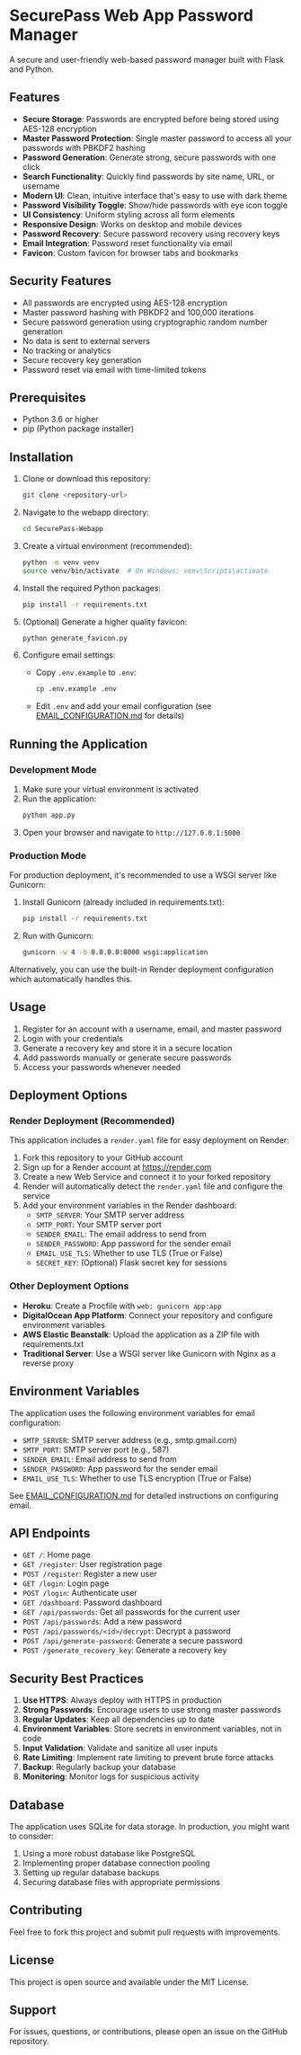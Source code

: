 # SecurePass Web App Password Manager

A secure and user-friendly web-based password manager built with Flask and Python.

## Features

- **Secure Storage**: Passwords are encrypted before being stored using AES-128 encryption
- **Master Password Protection**: Single master password to access all your passwords with PBKDF2 hashing
- **Password Generation**: Generate strong, secure passwords with one click
- **Search Functionality**: Quickly find passwords by site name, URL, or username
- **Modern UI**: Clean, intuitive interface that's easy to use with dark theme
- **Password Visibility Toggle**: Show/hide passwords with eye icon toggle
- **UI Consistency**: Uniform styling across all form elements
- **Responsive Design**: Works on desktop and mobile devices
- **Password Recovery**: Secure password recovery using recovery keys
- **Email Integration**: Password reset functionality via email
- **Favicon**: Custom favicon for browser tabs and bookmarks

## Security Features

- All passwords are encrypted using AES-128 encryption
- Master password hashing with PBKDF2 and 100,000 iterations
- Secure password generation using cryptographic random number generation
- No data is sent to external servers
- No tracking or analytics
- Secure recovery key generation
- Password reset via email with time-limited tokens

## Prerequisites

- Python 3.6 or higher
- pip (Python package installer)

## Installation

1. Clone or download this repository:
   ```bash
   git clone <repository-url>
   ```

2. Navigate to the webapp directory:
   ```bash
   cd SecurePass-Webapp
   ```

3. Create a virtual environment (recommended):
   ```bash
   python -m venv venv
   source venv/bin/activate  # On Windows: venv\Scripts\activate
   ```

4. Install the required Python packages:
   ```bash
   pip install -r requirements.txt
   ```

5. (Optional) Generate a higher quality favicon:
   ```bash
   python generate_favicon.py
   ```

6. Configure email settings:
   - Copy `.env.example` to `.env`:
     ```bash
     cp .env.example .env
     ```
   - Edit `.env` and add your email configuration (see [EMAIL_CONFIGURATION.md](EMAIL_CONFIGURATION.md) for details)

## Running the Application

### Development Mode

1. Make sure your virtual environment is activated
2. Run the application:
   ```bash
   python app.py
   ```
3. Open your browser and navigate to `http://127.0.0.1:5000`

### Production Mode

For production deployment, it's recommended to use a WSGI server like Gunicorn:

1. Install Gunicorn (already included in requirements.txt):
   ```bash
   pip install -r requirements.txt
   ```

2. Run with Gunicorn:
   ```bash
   gunicorn -w 4 -b 0.0.0.0:8000 wsgi:application
   ```

Alternatively, you can use the built-in Render deployment configuration which automatically handles this.

## Usage

1. Register for an account with a username, email, and master password
2. Login with your credentials
3. Generate a recovery key and store it in a secure location
4. Add passwords manually or generate secure passwords
5. Access your passwords whenever needed

## Deployment Options

### Render Deployment (Recommended)

This application includes a `render.yaml` file for easy deployment on Render:

1. Fork this repository to your GitHub account
2. Sign up for a Render account at https://render.com
3. Create a new Web Service and connect it to your forked repository
4. Render will automatically detect the `render.yaml` file and configure the service
5. Add your environment variables in the Render dashboard:
   - `SMTP_SERVER`: Your SMTP server address
   - `SMTP_PORT`: Your SMTP server port
   - `SENDER_EMAIL`: The email address to send from
   - `SENDER_PASSWORD`: App password for the sender email
   - `EMAIL_USE_TLS`: Whether to use TLS (True or False)
   - `SECRET_KEY`: (Optional) Flask secret key for sessions

### Other Deployment Options

- **Heroku**: Create a Procfile with `web: gunicorn app:app`
- **DigitalOcean App Platform**: Connect your repository and configure environment variables
- **AWS Elastic Beanstalk**: Upload the application as a ZIP file with requirements.txt
- **Traditional Server**: Use a WSGI server like Gunicorn with Nginx as a reverse proxy

## Environment Variables

The application uses the following environment variables for email configuration:

- `SMTP_SERVER`: SMTP server address (e.g., smtp.gmail.com)
- `SMTP_PORT`: SMTP server port (e.g., 587)
- `SENDER_EMAIL`: Email address to send from
- `SENDER_PASSWORD`: App password for the sender email
- `EMAIL_USE_TLS`: Whether to use TLS encryption (True or False)

See [EMAIL_CONFIGURATION.md](EMAIL_CONFIGURATION.md) for detailed instructions on configuring email.

## API Endpoints

- `GET /`: Home page
- `GET /register`: User registration page
- `POST /register`: Register a new user
- `GET /login`: Login page
- `POST /login`: Authenticate user
- `GET /dashboard`: Password dashboard
- `GET /api/passwords`: Get all passwords for the current user
- `POST /api/passwords`: Add a new password
- `POST /api/passwords/<id>/decrypt`: Decrypt a password
- `POST /api/generate-password`: Generate a secure password
- `POST /generate_recovery_key`: Generate a recovery key

## Security Best Practices

1. **Use HTTPS**: Always deploy with HTTPS in production
2. **Strong Passwords**: Encourage users to use strong master passwords
3. **Regular Updates**: Keep all dependencies up to date
4. **Environment Variables**: Store secrets in environment variables, not in code
5. **Input Validation**: Validate and sanitize all user inputs
6. **Rate Limiting**: Implement rate limiting to prevent brute force attacks
7. **Backup**: Regularly backup your database
8. **Monitoring**: Monitor logs for suspicious activity

## Database

The application uses SQLite for data storage. In production, you might want to consider:

1. Using a more robust database like PostgreSQL
2. Implementing proper database connection pooling
3. Setting up regular database backups
4. Securing database files with appropriate permissions

## Contributing

Feel free to fork this project and submit pull requests with improvements.

## License

This project is open source and available under the MIT License.

## Support

For issues, questions, or contributions, please open an issue on the GitHub repository.